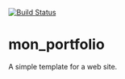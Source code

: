 [![Build Status](https://codefirst.iut.uca.fr/api/badges/najib.barbara/mon_portfolio/status.svg)](https://codefirst.iut.uca.fr/najib.barbara/mon_portfolio)  

# mon_portfolio

A simple template for a web site.